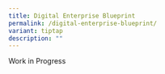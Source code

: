 ```yaml
---
title: Digital Enterprise Blueprint
permalink: /digital-enterprise-blueprint/
variant: tiptap
description: ""
---
```

<p>Work in Progress</p>